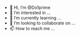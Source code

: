 - 👋 Hi, I’m @Do1prime
- 👀 I’m interested in ...
- 🌱 I’m currently learning ...
- 💞️ I’m looking to collaborate on ...
- 📫 How to reach me ...

<!---
Do1prime/Do1prime is a ✨ special ✨ repository because its `README.md` (this file) appears on your GitHub profile.
You can click the Preview link to take a look at your changes.
--->
